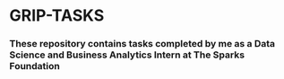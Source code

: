 # GRIP-TASKS
### These repository contains tasks completed by me as a Data Science and Business Analytics Intern at The Sparks Foundation
